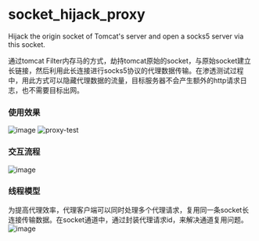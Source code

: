 # socket_hijack_proxy

Hijack the origin socket of Tomcat's server and open a socks5 server via this socket.

通过tomcat Filter内存马的方式，劫持tomcat原始的socket，与原始socket建立长链接，然后利用此长连接进行socks5协议的代理数据传输。在渗透测试过程中，用此方式可以隐藏代理数据的流量，目标服务器不会产生额外的http请求日志，也不需要目标出网。

### 使用效果
![image](https://user-images.githubusercontent.com/13733408/217980316-59853701-0a11-48cc-ba9d-60be391a28b8.png)
![proxy-test](https://user-images.githubusercontent.com/13733408/217980585-6882f833-ddcf-41bb-8b91-921fd1a9cb73.gif)

### 交互流程
![image](https://user-images.githubusercontent.com/13733408/217981043-34a46c3e-6a85-4e8e-8176-c6e12e3f3254.png)

### 线程模型
为提高代理效率，代理客户端可以同时处理多个代理请求，复用同一条socket长连接传输数据。在socket通道中，通过封装代理请求id，来解决通道复用问题。
![image](https://user-images.githubusercontent.com/13733408/217980929-c9fcd13e-00eb-43ae-a485-f32ba79f0453.png)
